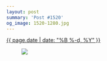 ```yaml
---
layout: post
summary: 'Post #1520'
og_image: 1520-1280.jpg
---
```


<p>
 <time>
  <a href="/1520">
   {{ page.date | date: "%B %-d, %Y" }}
  </a>
 </time>
 <a href="/1520">
  <figure data-taken="11/17/2021">
   <img sizes="(min-width: 700px) 50vw, calc(100vw - 2rem)" src="{{ site.assets_url }}/1520-640.jpg" srcset="{{ site.assets_url }}/1520-320.jpg 320w, {{ site.assets_url }}/1520-640.jpg 640w, {{ site.assets_url }}/1520-960.jpg 960w, {{ site.assets_url }}/1520-1280.jpg 1280w"/>
  </figure>
 </a>
</p>
